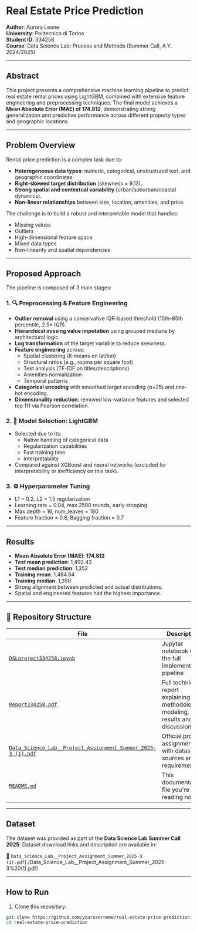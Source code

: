 # Real Estate Price Prediction

**Author**: Aurora Leone  
**University**: Politecnico di Torino  
**Student ID**: 334258  
**Course**: Data Science Lab: Process and Methods (Summer Call, A.Y. 2024/2025)

---

## Abstract

This project presents a comprehensive machine learning pipeline to predict real estate rental prices using LightGBM, combined with extensive feature engineering and preprocessing techniques. The final model achieves a **Mean Absolute Error (MAE) of 174.812**, demonstrating strong generalization and predictive performance across different property types and geographic locations.

---

## Problem Overview

Rental price prediction is a complex task due to:

- **Heterogeneous data types**: numeric, categorical, unstructured text, and geographic coordinates.
- **Right-skewed target distribution** (skewness = 9.13).
- **Strong spatial and contextual variability** (urban/suburban/coastal dynamics).
- **Non-linear relationships** between size, location, amenities, and price.

The challenge is to build a robust and interpretable model that handles:
- Missing values  
- Outliers  
- High-dimensional feature space  
- Mixed data types  
- Non-linearity and spatial dependencies

---

## Proposed Approach

The pipeline is composed of 3 main stages:

### 1. 🔍 Preprocessing & Feature Engineering

- **Outlier removal** using a conservative IQR-based threshold (15th–85th percentile, 2.5× IQR).
- **Hierarchical missing value imputation** using grouped medians by architectural logic.
- **Log transformation** of the target variable to reduce skewness.
- **Feature engineering** across:
  - Spatial clustering (K-means on lat/lon)
  - Structural ratios (e.g., rooms per square foot)
  - Text analysis (TF-IDF on titles/descriptions)
  - Amenities normalization
  - Temporal patterns
- **Categorical encoding** with smoothed target encoding (α=25) and one-hot encoding.
- **Dimensionality reduction**: removed low-variance features and selected top 111 via Pearson correlation.

### 2. 🌲 Model Selection: LightGBM

- Selected due to its:
  - Native handling of categorical data
  - Regularization capabilities
  - Fast training time
  - Interpretability
- Compared against XGBoost and neural networks (excluded for interpretability or inefficiency on this task).

### 3. ⚙️ Hyperparameter Tuning

- L1 = 0.2, L2 = 1.5 regularization  
- Learning rate = 0.04, max 2500 rounds, early stopping  
- Max depth = 16, num_leaves = 180  
- Feature fraction = 0.8, Bagging fraction = 0.7  

---

## Results

- **Mean Absolute Error (MAE)**: **174.812**
- **Test mean prediction**: 1,492.43  
- **Test median prediction**: 1,352  
- **Training mean**: 1,494.64  
- **Training median**: 1,350  
- Strong alignment between predicted and actual distributions.
- Spatial and engineered features had the highest importance.

---

## 📂 Repository Structure

| File | Description |
|------|-------------|
| [`DSLproject334258.ipynb`](./DSLproject334258.ipynb) | Jupyter notebook with the full implementation pipeline |
| [`Report334258.pdf`](./Report334258.pdf) | Full technical report explaining methodology, modeling, results and discussion |
| [`Data_Science_Lab__Project_Assignment_Summer_2025-3 (1).pdf`](./Data_Science_Lab__Project_Assignment_Summer_2025-3%20(1).pdf) | Official project assignment with dataset sources and requirements |
| [`README.md`](./README.md) | This documentation file you're reading now |


---

## Dataset

The dataset was provided as part of the **Data Science Lab Summer Call 2025**. Dataset download links and description are available in:

📄 `Data_Science_Lab__Project_Assignment_Summer_2025-3 (1).pdf`(./Data_Science_Lab__Project_Assignment_Summer_2025-3%20(1).pdf)

---

## How to Run

1. Clone this repository:

```bash
git clone https://github.com/yourusername/real-estate-price-prediction.git
cd real-estate-price-prediction
